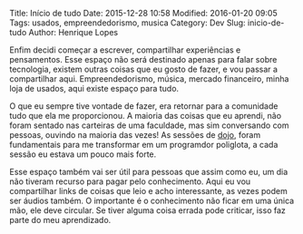 Title: Início de tudo
Date: 2015-12-28 10:58
Modified: 2016-01-20 09:05
Tags: usados, empreendedorismo, musica
Category: Dev
Slug: inicio-de-tudo
Author: Henrique Lopes

Enfim decidi começar a escrever, compartilhar experiências e pensamentos.
Esse espaço não será destinado apenas para falar sobre tecnologia, existem outras coisas que eu gosto de fazer, e
vou passar a compartilhar aqui. Empreendedorismo, música, mercado financeiro, minha loja de usados,
aqui existe espaço para tudo.


O que eu sempre tive vontade de fazer, era retornar para a comunidade tudo que ela me proporcionou.
A maioria das coisas que eu aprendi, não foram sentado nas carteiras de uma faculdade, mas sim conversando com pessoas, ouvindo na maioria das vezes! As sessões de [dojo](http://dojorio.org/), foram fundamentais para me transformar em um programdor poliglota, a cada sessão eu estava um pouco mais forte.


Esse espaço também vai ser útil para pessoas que assim como eu, um dia não tiveram recurso para pagar
pelo conhecimento. Aqui eu vou compartilhar links de coisas que leio e acho interessante,
as vezes podem ser áudios também. O importante é o conhecimento não ficar em uma única mão, ele deve
circular. Se tiver alguma coisa errada pode criticar, isso faz parte do meu aprendizado.

